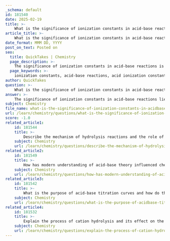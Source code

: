 ```yaml
---
_schema: default
id: 181540
date: 2025-02-19
title: >-
    What is the significance of ionization constants in acid-base reactions?
article_title: >-
    What is the significance of ionization constants in acid-base reactions?
date_format: MMM DD, YYYY
post_on_text: Posted on
seo:
  title: QuickTakes | Chemistry
  page_description: >-
    The significance of ionization constants in acid-base reactions is fundamental for quantifying acid and base strengths, predicting reaction behavior, and understanding equilibrium dynamics in chemical solutions.
  page_keywords: >-
    ionization constants, acid-base reactions, acid ionization constant, K_a, base ionization constant, K_b, acid strength, base strength, equilibrium, reaction predictions, polyprotic acids, percent ionization, titration, pH calculation
author: QuickTakes
question: >-
    What is the significance of ionization constants in acid-base reactions?
answer: >-
    The significance of ionization constants in acid-base reactions lies in their ability to quantify the strength of acids and bases, which is crucial for understanding their behavior in solution. Here are the key points regarding ionization constants:\n\n1. **Definition of Ionization Constants**:\n   - The **acid ionization constant** ($K_a$) measures the extent to which an acid donates protons (H⁺) in solution. A higher $K_a$ value indicates a stronger acid, as it signifies a greater degree of ionization.\n   - The **base ionization constant** ($K_b$) measures the extent to which a base accepts protons. Similarly, a higher $K_b$ value indicates a stronger base.\n\n2. **Quantifying Acid and Base Strength**:\n   - The ionization constants allow chemists to compare the strengths of different acids and bases quantitatively. For example, strong acids like hydrochloric acid (HCl) have very high $K_a$ values, indicating complete ionization, while weak acids like acetic acid (CH₃COOH) have much lower $K_a$ values, indicating partial ionization.\n\n3. **Equilibrium and Reaction Predictions**:\n   - Ionization constants are essential for predicting the direction of acid-base reactions. The equilibrium constant for a reaction involving an acid and a base can be derived from their respective ionization constants. For example, the relationship between $K_a$ and $K_b$ for a conjugate acid-base pair is given by:\n     $$\n     K_a \times K_b = 1 \times 10^{-14}\n     $$\n   - This relationship helps in calculating the pH of solutions and understanding how changes in concentration affect the equilibrium position.\n\n4. **Polyprotic Acids**:\n   - For polyprotic acids, which can donate more than one proton, each successive ionization has a smaller $K_a$ value. This reflects the increasing difficulty of removing additional protons, which is important for understanding the behavior of such acids in solution.\n\n5. **Percent Ionization**:\n   - The concept of percent ionization, which is calculated using the formula:\n     $$\n     \text{Percent Ionization} = \left( \frac{\text{Concentration of Ionized Acid}}{\text{Initial Concentration}} \right) \times 100\n     $$\n   - This measure provides insight into the strength of an acid or base in practical scenarios, particularly in dilute solutions.\n\n6. **Applications in Titration**:\n   - Understanding ionization constants is crucial for interpreting titration curves, where the pH changes as an acid is neutralized by a base. The points of equivalence and the shape of the curve are influenced by the strengths of the acids and bases involved, which are characterized by their ionization constants.\n\nIn summary, ionization constants are fundamental to acid-base chemistry as they provide a quantitative basis for comparing acid and base strengths, predicting reaction behavior, and calculating pH in various chemical contexts.
subject: Chemistry
file_name: what-is-the-significance-of-ionization-constants-in-acidbase-reactions.md
url: /learn/chemistry/questions/what-is-the-significance-of-ionization-constants-in-acidbase-reactions
score: -1.0
related_article1:
    id: 181544
    title: >-
        Describe the mechanism of hydrolysis reactions and the role of water in these reactions.
    subject: Chemistry
    url: /learn/chemistry/questions/describe-the-mechanism-of-hydrolysis-reactions-and-the-role-of-water-in-these-reactions
related_article2:
    id: 181549
    title: >-
        How has modern understanding of acid-base theory influenced chemical reactions?
    subject: Chemistry
    url: /learn/chemistry/questions/how-has-modern-understanding-of-acidbase-theory-influenced-chemical-reactions
related_article3:
    id: 181542
    title: >-
        What is the purpose of acid-base titration curves and how do they help in understanding equivalence points?
    subject: Chemistry
    url: /learn/chemistry/questions/what-is-the-purpose-of-acidbase-titration-curves-and-how-do-they-help-in-understanding-equivalence-points
related_article4:
    id: 181532
    title: >-
        Explain the process of cation hydrolysis and its effect on the formation of hydronium ions.
    subject: Chemistry
    url: /learn/chemistry/questions/explain-the-process-of-cation-hydrolysis-and-its-effect-on-the-formation-of-hydronium-ions
---
```


&nbsp;